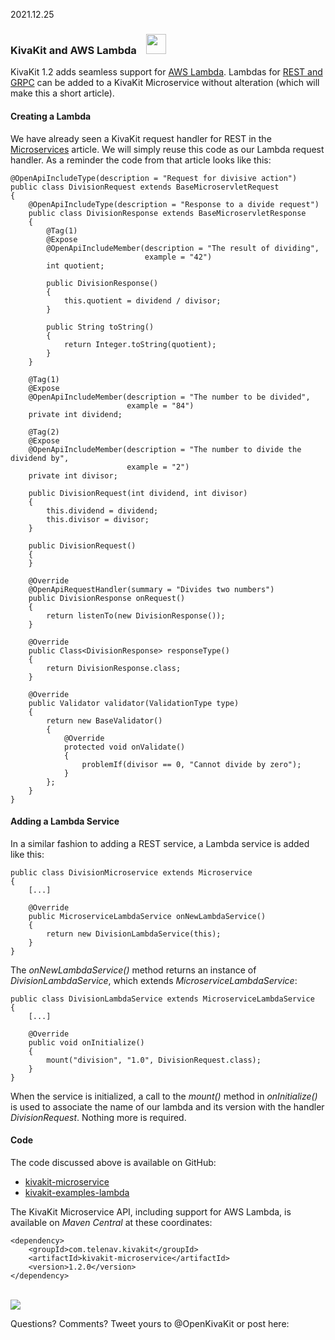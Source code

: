 2021.12.25

### KivaKit and AWS Lambda &nbsp;&nbsp; <img src="https://www.state-of-the-art.org/graphics/lambda/lambda.svg" height="32"/>

KivaKit 1.2 adds seamless support for [AWS Lambda](https://aws.amazon.com/lambda/). Lambdas for [REST and GRPC](2021-10-01-microservices) 
can be added to a KivaKit Microservice without alteration (which will make this a short article).

#### Creating a Lambda

We have already seen a KivaKit request handler for REST in the [Microservices](2021-10-01-microservices.md) article.
We will simply reuse this code as our Lambda request handler. As a reminder the code from that article looks like this:

    @OpenApiIncludeType(description = "Request for divisive action")
    public class DivisionRequest extends BaseMicroservletRequest
    {
        @OpenApiIncludeType(description = "Response to a divide request")
        public class DivisionResponse extends BaseMicroservletResponse
        {
            @Tag(1)
            @Expose
            @OpenApiIncludeMember(description = "The result of dividing",
                                  example = "42")
            int quotient;
    
            public DivisionResponse()
            {
                this.quotient = dividend / divisor;
            }
    
            public String toString()
            {
                return Integer.toString(quotient);
            }
        }
    
        @Tag(1)
        @Expose
        @OpenApiIncludeMember(description = "The number to be divided",
                              example = "84")
        private int dividend;
    
        @Tag(2)
        @Expose
        @OpenApiIncludeMember(description = "The number to divide the dividend by",
                              example = "2")
        private int divisor;
    
        public DivisionRequest(int dividend, int divisor)
        {
            this.dividend = dividend;
            this.divisor = divisor;
        }
    
        public DivisionRequest()
        {
        }
    
        @Override
        @OpenApiRequestHandler(summary = "Divides two numbers")
        public DivisionResponse onRequest()
        {
            return listenTo(new DivisionResponse());
        }
    
        @Override
        public Class<DivisionResponse> responseType()
        {
            return DivisionResponse.class;
        }
    
        @Override
        public Validator validator(ValidationType type)
        {
            return new BaseValidator()
            {
                @Override
                protected void onValidate()
                {
                    problemIf(divisor == 0, "Cannot divide by zero");
                }
            };
        }
    }

#### Adding a Lambda Service

In a similar fashion to adding a REST service, a Lambda service is added like this:

    public class DivisionMicroservice extends Microservice
    {
        [...]
    
        @Override
        public MicroserviceLambdaService onNewLambdaService()
        {
            return new DivisionLambdaService(this);
        }
    }

The *onNewLambdaService()* method returns an instance of *DivisionLambdaService*, which extends *MicroserviceLambdaService*:

    public class DivisionLambdaService extends MicroserviceLambdaService
    {
        [...]
    
        @Override
        public void onInitialize()
        {
            mount("division", "1.0", DivisionRequest.class);
        }
    }

When the service is initialized, a call to the *mount()* method in *onInitialize()* is used to associate 
the name of our lambda and its version with the handler *DivisionRequest*. Nothing more is required.

#### Code

The code discussed above is available on GitHub:

 - [kivakit-microservice](https://github.com/Telenav/kivakit-extensions/tree/master/kivakit-microservice)  
 - [kivakit-examples-lambda](https://github.com/Telenav/kivakit-examples/tree/master/kivakit-examples-lambda)  

The KivaKit Microservice API, including support for AWS Lambda, is available on *Maven Central* at these coordinates:

    <dependency>
        <groupId>com.telenav.kivakit</groupId>
        <artifactId>kivakit-microservice</artifactId>
        <version>1.2.0</version>
    </dependency>

<br/>

<img src="https://telenav.github.io/telenav-assets/images/separators/horizontal-line-512.png" srcset="https://telenav.github.io/telenav-assets/images/separators/horizontal-line-512-2x.png 2x" />

Questions? Comments? Tweet yours to @OpenKivaKit or post here:

<script
  async
  src="https://utteranc.es/client.js"
  repo="jonathanlocke/jonathanlocke.github.io"
  issue-term="lambda"
  theme="github-dark"
  crossorigin="anonymous"
></script>
